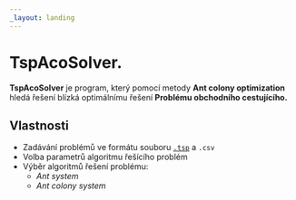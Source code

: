 ```yaml
---
_layout: landing
---
```


# TspAcoSolver.

**TspAcoSolver** je program, který pomocí metody **Ant colony optimization** hledá řešení blízká optimálnímu řešení **Problému obchodního cestujícího.**

## Vlastnosti

- Zadávání problémů ve formátu souboru [`.tsp`](xref:tsp_file) a `.csv`
- Volba parametrů algoritmu řešícího problém
- Výběr algoritmů řešení problému:
    - *Ant system*
    - *Ant colony system*